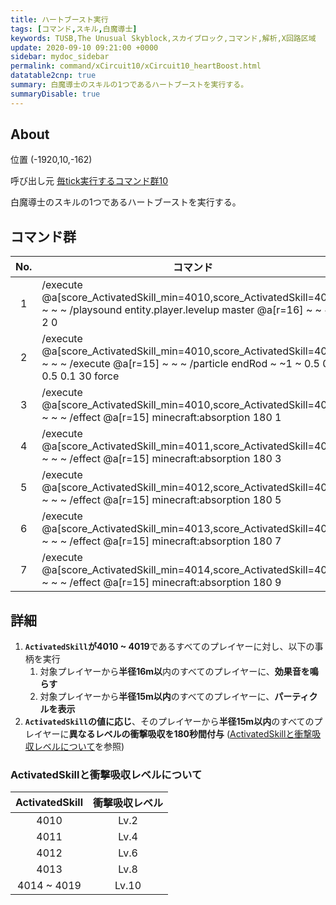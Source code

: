 ```yaml
---
title: ハートブースト実行
tags: [コマンド,スキル,白魔導士]
keywords: TUSB,The Unusual Skyblock,スカイブロック,コマンド,解析,X回路区域
update: 2020-09-10 09:21:00 +0000
sidebar: mydoc_sidebar
permalink: command/xCircuit10/xCircuit10_heartBoost.html
datatable2cnp: true
summary: 白魔導士のスキルの1つであるハートブーストを実行する。
summaryDisable: true
---
```


## About

<span class="tagYellow">位置</span> (-1920,10,-162)

<span class="tagBlack">呼び出し元</span> [毎tick実行するコマンド群10]({{site.baseurl}}/command/xCircuit10/xCircuit10_command.html)

白魔導士のスキルの1つであるハートブーストを実行する。

## コマンド群

<div class="datatable2cnp-begin"></div>

|No.|コマンド|
|:-:|-|
|1|/execute @a[score_ActivatedSkill_min=4010,score_ActivatedSkill=4019] ~ ~ ~ /playsound entity.player.levelup master @a[r=16] ~ ~ ~ 1 2 0|
|2|/execute @a[score_ActivatedSkill_min=4010,score_ActivatedSkill=4019] ~ ~ ~ /execute @a[r=15] ~ ~ ~ /particle endRod ~ ~1 ~ 0.5 0.5 0.5 0.1 30 force|
|3|/execute @a[score_ActivatedSkill_min=4010,score_ActivatedSkill=4010] ~ ~ ~ /effect @a[r=15] minecraft:absorption 180 1|
|4|/execute @a[score_ActivatedSkill_min=4011,score_ActivatedSkill=4011] ~ ~ ~ /effect @a[r=15] minecraft:absorption 180 3|
|5|/execute @a[score_ActivatedSkill_min=4012,score_ActivatedSkill=4012] ~ ~ ~ /effect @a[r=15] minecraft:absorption 180 5|
|6|/execute @a[score_ActivatedSkill_min=4013,score_ActivatedSkill=4013] ~ ~ ~ /effect @a[r=15] minecraft:absorption 180 7|
|7|/execute @a[score_ActivatedSkill_min=4014,score_ActivatedSkill=4019] ~ ~ ~ /effect @a[r=15] minecraft:absorption 180 9|

<div class="datatable2cnp-end"></div>

## 詳細

1. **`ActivatedSkill`が4010 ~ 4019**であるすべてのプレイヤーに対し、以下の事柄を実行
   1. 対象プレイヤーから**半径16m以**内のすべてのプレイヤーに、**効果音を鳴らす**
   2. 対象プレイヤーから**半径15m以内**のすべてのプレイヤーに、**パーティクルを表示**
2. **`ActivatedSkill`の値に応じ**、そのプレイヤーから**半径15m以内**のすべてのプレイヤーに**異なるレベルの衝撃吸収を180秒間付与** ([ActivatedSkillと衝撃吸収レベルについて](#activatedskillと衝撃吸収レベルについて)を参照)

### ActivatedSkillと衝撃吸収レベルについて

|ActivatedSkill|衝撃吸収レベル|
|:-:|:-:|
|4010|Lv.2|
|4011|Lv.4|
|4012|Lv.6|
|4013|Lv.8|
|4014 ~ 4019|Lv.10|
